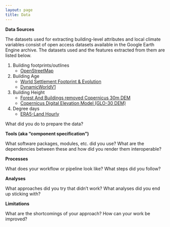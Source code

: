 ```yaml
---
layout: page
title: Data
---
```


**Data Sources**

The datasets used for extracting building-level attributes and local climate variables consist of open access datasets available in the Google Earth Engine archive. The datasets used and the features extracted from them are listed below.
1. Building footprints/outlines
	+ [OpenStreetMap](https://www.openstreetmap.org)
3. Building Age
	+ [World Settlement Footprint & Evolution](https://samapriya.github.io/awesome-gee-community-datasets/projects/wsf/)
	+ [DynamicWorldV1](https://developers.google.com/earth-engine/datasets/catalog/GOOGLE_DYNAMICWORLD_V1)
4. Building Height
	+ [Forest And Buildings removed Copernicus 30m DEM](https://samapriya.github.io/awesome-gee-community-datasets/projects/fabdem/)
	+ [Copernicus Digital  Elevation Model (GLO-30 DEM)](https://samapriya.github.io/awesome-gee-community-datasets/projects/glo30/)
5. Degree days 
	+ [ERA5-Land Hourly](https://developers.google.com/earth-engine/datasets/catalog/ECMWF_ERA5_LAND_HOURLY)

What did you do to prepare the data?

**Tools (aka “component specification”)**

What software packages, modules, etc. did you use? 
What are the dependencies between these and how did you render them interoperable?

**Processes**

What does your workflow or pipeline look like? 
What steps did you follow? 

**Analyses**

What approaches did you try that didn’t work?
What analyses did you end up sticking with?

**Limitations**

What are the shortcomings of your approach?
How can your work be improved?
